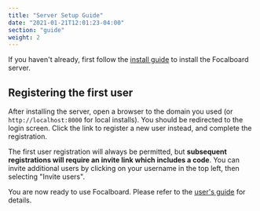 ```yaml
---
title: "Server Setup Guide"
date: "2021-01-21T12:01:23-04:00"
section: "guide"
weight: 2
---
```


If you haven't already, first follow the [install guide](/download/personal-edition/ubuntu/) to install the Focalboard server.

## Registering the first user

After installing the server, open a browser to the domain you used (or `http://localhost:8000` for local installs). You should be redirected to the login screen. Click the link to register a new user instead, and complete the registration.

The first user registration will always be permitted, but **subsequent registrations will require an invite link which includes a code**. You can invite additional users by clicking on your username in the top left, then selecting "Invite users".

You are now ready to use Focalboard. Please refer to the [user's guide](../user/) for details.
